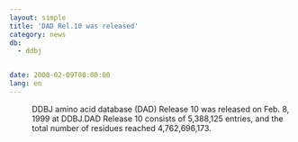 ```yaml
---
layout: simple
title: 'DAD Rel.10 was released'
category: news
db:
  - ddbj


date: 2000-02-09T00:00:00
lang: en
---
```


<dd>DDBJ amino acid database (DAD) Release 10 was released on Feb. 8, 1999 at DDBJ.DAD Release 10 consists of 5,388,125 entries, and the total number of residues reached 4,762,696,173.</dd>
